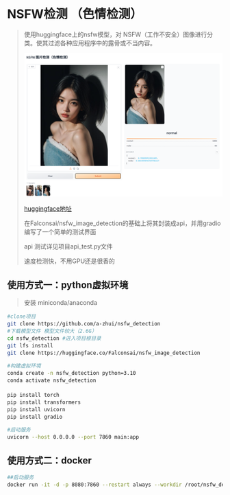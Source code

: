 # NSFW检测 （色情检测）
> 使用huggingface上的nsfw模型，对 NSFW（工作不安全）图像进行分类。使其过滤各种应用程序中的露骨或不当内容。
> 
> ![image.png](images/image.png) 
> 
> [huggingface地址](https://huggingface.co/Falconsai/nsfw_image_detection)
> 
> 在Falconsai/nsfw_image_detection的基础上将其封装成api，并用gradio编写了一个简单的测试界面
> 
> api 测试详见项目api_test.py文件
> 
> 速度检测快，不用GPU还是很香的


## 使用方式一：python虚拟环境
> 安装 miniconda/anaconda

```bash
#clone项目
git clone https://github.com/a-zhui/nsfw_detection
#下载模型文件 模型文件较大（2.6G）
cd nsfw_detection #进入项目根目录
git lfs install
git clone https://huggingface.co/Falconsai/nsfw_image_detection

```

```bash
#构建虚拟环境
conda create -n nsfw_detection python=3.10
conda activate nsfw_detection

pip install torch
pip install transformers
pip install uvicorn
pip install gradio

```

```bash
#启动服务
uvicorn --host 0.0.0.0 --port 7860 main:app
```




## 使用方式二：docker
```bash
##启动服务
docker run -it -d -p 8080:7860 --restart always --workdir /root/nsfw_detection --name nsfw_detection nsfw_detection:V1.0 bash -c "bash init.sh"
```